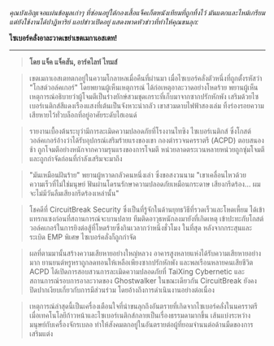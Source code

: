 _คุณบังเอิญเจอแผ่นข้อมูลเก่าๆ ที่ซ่อนอยู่ใต้กองเสื้อแจ็คเก็ตหนังเทียมที่ถูกทิ้งไว้ มันแตกและไหม้เกรียม แต่ยังใช้งานได้ปาฏิหาริย์ แอปข่าวเปิดอยู่ แสดงพาดหัวข่าวที่ทำให้คุณขนลุก:_

**ไซเบอร์คลั่งอาละวาดเขย่าเขตเมกาเอสเตท!**

---

> **โดย แจ็ค แจ็คสัน, อาร์คไลท์ ไทมส์**

> เขตเมกาเอสเตทตกอยู่ในความโกลาหลเมื่อคืนที่ผ่านมา เมื่อไซเบอร์คลั่งตัวหนึ่งที่ถูกตั้งรหัสว่า "โกสต์วอล์คเกอร์" โดยพยานผู้เห็นเหตุการณ์ ได้ก่อเหตุอาละวาดอย่างโหดร้าย พยานผู้เห็นเหตุการณ์อธิบายว่าผู้โจมตีเป็นร่างยักษ์สวมชุดเกราะที่เก็บมาจากซากปรักหักพัง เสริมด้วยไซเบอร์เนติกส์สีแดงเรืองแสงที่เต้นเป็นจังหวะน่ากลัว เขาสวมดาบไฟฟ้าสองเล่ม ทิ้งร่องรอยความเสียหายไว้ทั่วบล็อกที่อยู่อาศัยระดับไฮเอนด์

> รายงานเบื้องต้นระบุว่ามีการละเมิดความปลอดภัยที่โรงงานไทซิง ไซเบอร์เนติกส์ ซึ่งโกสต์วอล์คเกอร์อ้างว่าได้รับอุปกรณ์เสริมร้ายแรงของเขา กองตำรวจนครราตรี (ACPD) ตอบสนองช้า ถูกโจมตีอย่างหนักจากความรุนแรงของการโจมตี หน่วยลาดตระเวนหลายหน่วยถูกซุ่มโจมตีและถูกกำจัดก่อนที่กำลังเสริมจะมาถึง

> "มันเหมือนฝันร้าย" พยานผู้หวาดกลัวคนหนึ่งเล่า ซึ่งขอสงวนนาม "เขาเคลื่อนไหวด้วยความเร็วที่ไม่ใช่มนุษย์ ฟันผ่านโดรนรักษาความปลอดภัยเหมือนกระดาษ เสียงกรีดร้อง... ผมจะไม่มีวันลืมเสียงกรีดร้องเหล่านั้น"

> โชคดีที่ CircuitBreak Security ซึ่งเป็นที่รู้จักในด้านยุทธวิธีที่รวดเร็วและโหดเหี้ยม ได้เข้าแทรกแซงก่อนที่สถานการณ์จะบานปลาย ทีมติดอาวุธหนักลงมายังที่เกิดเหตุ เข้าปะทะกับโกสต์วอล์คเกอร์ในการยิงต่อสู้ที่โหดร้ายซึ่งกินเวลากว่าหนึ่งชั่วโมง ในที่สุด หลังจากกระสุนและระเบิด EMP พิเศษ ไซเบอร์คลั่งก็ถูกกำจัด

> ผลที่ตามมานั้นสร้างความเสียหายอย่างใหญ่หลวง อาคารสูงหลายแห่งได้รับความเสียหายอย่างมาก ยานยนต์หรูหราถูกลดทอนให้เหลือเพียงซากปรักหักพัง และพลเรือนหลายคนเสียชีวิต ACPD ได้เปิดการสอบสวนการละเมิดความปลอดภัยที่ TaiXing Cybernetic และสถานการณ์รอบการอาละวาดของ Ghostwalker ในขณะเดียวกัน CircuitBreak ยังคงปิดปากเงียบเกี่ยวกับการมีส่วนร่วม โดยอ้างถึงการดำเนินงานอย่างต่อเนื่อง

> เหตุการณ์ล่าสุดนี้เป็นเครื่องเตือนใจที่น่าขนลุกถึงอันตรายที่เกิดจากไซเบอร์คลั่งในนครราตรี เมื่อเทคโนโลยีก้าวหน้าและไซเบอร์เนติกส์กลายเป็นเรื่องธรรมดามากขึ้น เส้นแบ่งระหว่างมนุษย์กับเครื่องจักรเบลอ ทำให้สังคมตกอยู่ในอันตรายต่อผู้ที่ยอมจำนนต่อด้านมืดของการเสริมแต่ง
